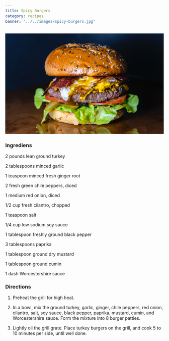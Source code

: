 ```yaml
---
title: Spicy Burgers
category: recipes
banner: "../../images/spicy-burgers.jpg"
---
```


![Spicy Burgers](../../images/spicy-burgers.jpg)

### Ingrediens

<span>2 pounds</span> lean ground turkey

<span>2 tablespoons</span> minced garlic

<span>1 teaspoon</span> minced fresh ginger root

<span>2</span> fresh green chile peppers, diced

<span>1</span> medium red onion, diced

<span>1/2 cup</span> fresh cilantro, chopped

<span>1 teaspoon</span> salt

<span>1/4 cup</span> low sodium soy sauce

<span>1 tablespoon</span> freshly ground black pepper

<span>3 tablespoons</span> paprika

<span>1 tablespoon</span> ground dry mustard

<span>1 tablespoon</span> ground cumin

<span>1 dash</span> Worcestershire sauce

### Directions

1.  Preheat the grill for high heat.

2.  In a bowl, mix the ground turkey, garlic, ginger, chile peppers, red onion, cilantro, salt, soy sauce, black pepper, paprika, mustard, cumin, and Worcestershire sauce. Form the mixture into 8 burger patties.

3.  Lightly oil the grill grate. Place turkey burgers on the grill, and cook 5 to 10 minutes per side, until well done.